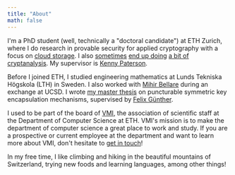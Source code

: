 ```yaml
---
title: "About"
math: false
---
```


I'm a PhD student (well, technically a "doctoral candidate") at ETH Zurich, where I do research in provable security for applied cryptography with a focus on [cloud storage](https://eprint.iacr.org/2024/989).
I also [sometimes](https://mega-awry.io/) [end up doing](https://eprint.iacr.org/2024/935) [a bit of cryptanalysis](https://eprint.iacr.org/2024/546).
My supervisor is [Kenny Paterson](https://appliedcrypto.ethz.ch/people/person-detail.MjU0MDM1.TGlzdC8zMzE4LC0yODgzMDgzMDc=.html).

Before I joined ETH, I studied engineering mathematics at Lunds Tekniska Högskola (LTH) in Sweden. I also worked with [Mihir Bellare](https://cseweb.ucsd.edu/~mihir/) during an exchange at UCSD. I wrote [my master thesis](https://lup.lub.lu.se/student-papers/search/publication/8979963) on puncturable symmetric key encapsulation mechanisms, supervised by [Felix Günther](https://www.felixguenther.info/).

I used to be part of the board of [VMI](http://vmi.ethz.ch/), the association of scientific staff at the Department of Computer Science at ETH.
VMI's mission is to make the department of computer science a great place to work and study. If you are a prospective or current employee at the department and want to learn more about VMI, don't hesitate to [get in touch](mailto:vmi-contact@lists.inf.ethz.ch)!

In my free time, I like climbing and hiking in the beautiful mountains of Switzerland, trying new foods and learning languages, among other things!
